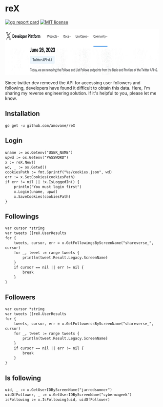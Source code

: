 # reX

[![go report card](https://goreportcard.com/badge/github.com/amovane/reX "go report card")](https://goreportcard.com/report/github.com/amovane/reX)
[![MIT license](https://img.shields.io/badge/license-MIT-brightgreen.svg)](https://opensource.org/licenses/MIT)

<p align="center">
    <img src="./twitter.png" height=150></img>
</p>

Since twitter dev removed the API for accessing user followers and following, developers have found it difficult to obtain this data. Here, I'm sharing my reverse engineering solution. If it's helpful to you, please let me know.

## Installation

```
go get -u github.com/amovane/reX
```

## Login

```golang
uname := os.Getenv("USER_NAME")
upwd := os.Getenv("PASSWORD")
x := reX.New()
wd, _ := os.Getwd()
cookiesPath := fmt.Sprintf("%s/cookies.json", wd)
err := x.SetCookies(cookiesPath)
if err != nil || !x.IsLoggedIn() {
    println("You must login first")
    x.Login(uname, upwd)
    x.SaveCookies(cookiesPath)
}
```

## Followings

```golang
var cursor *string
var tweets []reX.UserResults
for {
    tweets, cursor, err = x.GetFollowingsByScreenName("shareverse_", cursor)
    for _, tweet := range tweets {
        println(tweet.Result.Legacy.ScreenName)
    }
    if cursor == nil || err != nil {
        break
    }
}
```

## Followers

```golang
var cursor *string
var tweets []reX.UserResults
for {
    tweets, cursor, err = x.GetFollowerssByScreenName("shareverse_", cursor)
    for _, tweet := range tweets {
        println(tweet.Result.Legacy.ScreenName)
    }
    if cursor == nil || err != nil {
        break
    }
}
```

## Is following

```golang
uid, _ := x.GetUserIDByScreenName("jarredsumner")
uidOfFollower, _ := x.GetUserIDByScreenName("cybermageek")
isFollowing := x.IsFollowing(uid, uidOfFollower)
```
